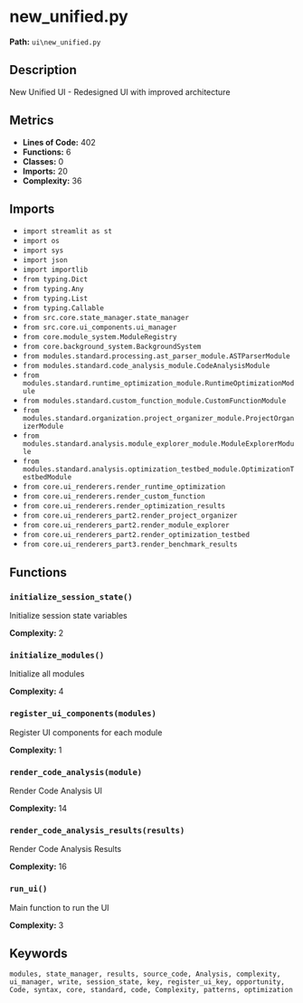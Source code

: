 # new_unified.py

**Path:** `ui\new_unified.py`

## Description

New Unified UI - Redesigned UI with improved architecture

## Metrics

- **Lines of Code:** 402
- **Functions:** 6
- **Classes:** 0
- **Imports:** 20
- **Complexity:** 36

## Imports

- `import streamlit as st`
- `import os`
- `import sys`
- `import json`
- `import importlib`
- `from typing.Dict`
- `from typing.Any`
- `from typing.List`
- `from typing.Callable`
- `from src.core.state_manager.state_manager`
- `from src.core.ui_components.ui_manager`
- `from core.module_system.ModuleRegistry`
- `from core.background_system.BackgroundSystem`
- `from modules.standard.processing.ast_parser_module.ASTParserModule`
- `from modules.standard.code_analysis_module.CodeAnalysisModule`
- `from modules.standard.runtime_optimization_module.RuntimeOptimizationModule`
- `from modules.standard.custom_function_module.CustomFunctionModule`
- `from modules.standard.organization.project_organizer_module.ProjectOrganizerModule`
- `from modules.standard.analysis.module_explorer_module.ModuleExplorerModule`
- `from modules.standard.analysis.optimization_testbed_module.OptimizationTestbedModule`
- `from core.ui_renderers.render_runtime_optimization`
- `from core.ui_renderers.render_custom_function`
- `from core.ui_renderers.render_optimization_results`
- `from core.ui_renderers_part2.render_project_organizer`
- `from core.ui_renderers_part2.render_module_explorer`
- `from core.ui_renderers_part2.render_optimization_testbed`
- `from core.ui_renderers_part3.render_benchmark_results`

## Functions

### `initialize_session_state()`

Initialize session state variables

**Complexity:** 2

### `initialize_modules()`

Initialize all modules

**Complexity:** 4

### `register_ui_components(modules)`

Register UI components for each module

**Complexity:** 1

### `render_code_analysis(module)`

Render Code Analysis UI

**Complexity:** 14

### `render_code_analysis_results(results)`

Render Code Analysis Results

**Complexity:** 16

### `run_ui()`

Main function to run the UI

**Complexity:** 3

## Keywords

`modules, state_manager, results, source_code, Analysis, complexity, ui_manager, write, session_state, key, register_ui_key, opportunity, Code, syntax, core, standard, code, Complexity, patterns, optimization`

